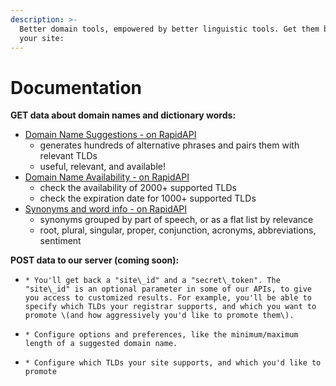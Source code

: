 ```yaml
---
description: >-
  Better domain tools, empowered by better linguistic tools. Get them both for
  your site:
---
```


# Documentation

**GET data about domain names and dictionary words:**

* [Domain Name Suggestions - on RapidAPI](https://rapidapi.com/nlp-studio/api/domain-name-search1)
  * generates hundreds of alternative phrases and pairs them with relevant TLDs
  * useful, relevant, and available!
* [Domain Name Availability - on RapidAPI](https://rapidapi.com/nlp-studio/api/domain-name-search1)
  * check the availability of 2000+ supported TLDs
  * check the expiration date for 1000+ supported TLDs
* [Synonyms and word info - on RapidAPI](https://rapidapi.com/nlp-studio/api/nlp-thesaurus1)
  * synonyms grouped by part of speech, or as a flat list by relevance
  * root, plural, singular, proper, conjunction, acronyms, abbreviations, sentiment

**POST data to our server \(coming soon\):**

* ~~~~[~~Create an account~~](account.md#create-a-new-account)~~~~
  * You'll get back a "site\_id" and a "secret\_token". The "site\_id" is an optional parameter in some of our APIs, to give you access to customized results. For example, you'll be able to specify which TLDs your registrar supports, and which you want to promote \(and how aggressively you'd like to promote them\).
* ~~~~[~~Options~~](account.md#options)~~~~
  * Configure options and preferences, like the minimum/maximum length of a suggested domain name.
* ~~~~[~~TLDs~~](account.md#tlds)~~~~
  * Configure which TLDs your site supports, and which you'd like to promote





